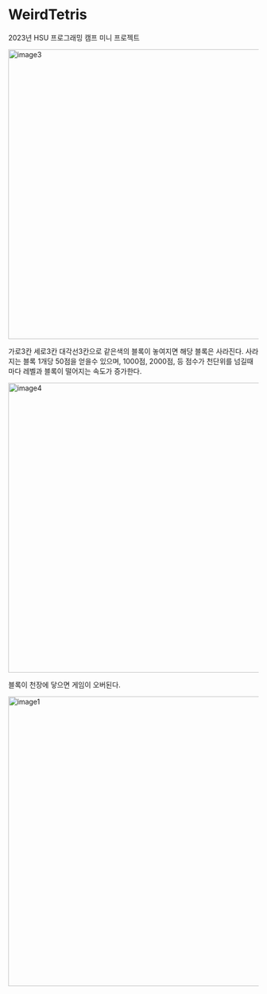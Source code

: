 # WeirdTetris

2023년 HSU 프로그래밍 캠프 미니 프로젝트

<img width="583" alt="image3" src="https://user-images.githubusercontent.com/109474668/211725584-6c9bc9bb-15b5-4870-9451-973aa4d1e680.png">


가로3칸 세로3칸 대각선3칸으로 같은색의 블록이 놓여지면 해당 블록은 사라진다.
사라지는 블록 1개당 50점을 얻을수 있으며, 1000점, 2000점, 등 점수가 천단위를 넘길때마다 레벨과 블록이 떨어지는 속도가 증가한다.

<img width="583" alt="image4" src="https://user-images.githubusercontent.com/109474668/211725715-bb21f119-2501-4f10-82ec-0994ff26051e.png">

블록이 천장에 닿으면 게임이 오버된다.

<img width="583" alt="image1" src="https://user-images.githubusercontent.com/109474668/211725732-cb510b8a-7991-4238-91d3-b122ccc9a852.png">
